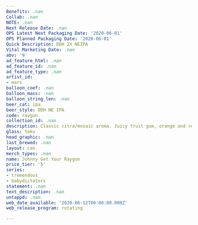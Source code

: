 ```yaml
---
Benefits: .nan
Collab: .nan
NOTE: .nan
Next Release Date: .nan
OPS Latest Next Packaging Date: '2020-06-01'
OPS Planned Packaging Date: '2020-06-01'
Quick Description: DDH 2X NEIPA
Vital Marketing Date: .nan
abv: '9'
ad_feature_html: .nan
ad_feature_id: .nan
ad_feature_type: .nan
artist_id:
- mars
balloon_coef: .nan
balloon_mass: .nan
balloon_string_len: .nan
beer_cat: ipa
beer_style: DDH NE IPA
code: raygun
collection_id: .nan
description: Classic citra/mosaic aroma. Juicy fruit gum, orange and red grapefruit with a hint of creamsicle. Mango juice flavor, with pleasantly bitter citrus. Hints of berry and lemongrass. Full, juicy body with a hazy-texture, drying finish.<par>Grab your raygun and go.
glass: teku
head_graphic: .nan
last_brewed: .nan
layout: can
merch_types: .nan
name: Johnny Get Your Raygun
price_tier: '5'
series:
- tremendous
- babydictators
statement: .nan
text_description: .nan
untappd: .nan
web_date_available: '2020-06-12T00:00:00.000Z'
web_release_program: rotating

---
```

